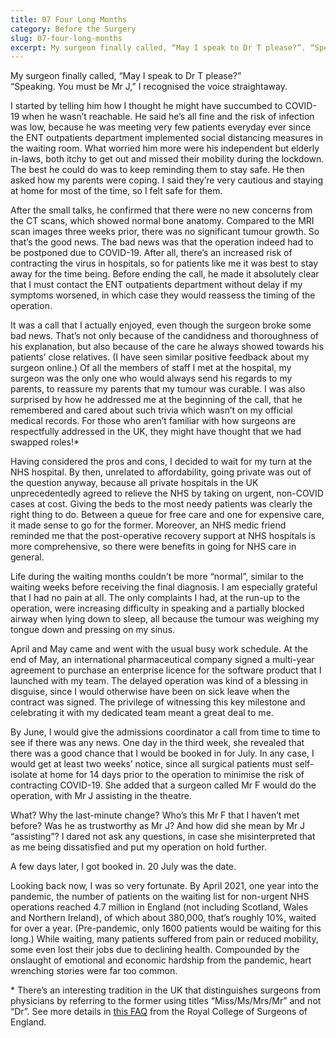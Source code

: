 ```yaml
---
title: 07 Four Long Months
category: Before the Surgery
slug: 07-four-long-months
excerpt: My surgeon finally called, “May I speak to Dr T please?”. “Speaking. You must be Mr J,” I recognised the voice straightaway. I started by telling him how I thought he might have succumbed to COVID-19 when he wasn’t reachable.
---
```


My surgeon finally called, “May I speak to Dr T please?” <br>
“Speaking. You must be Mr J,” I recognised the voice straightaway.

I started by telling him how I thought he might have succumbed to COVID-19 when he wasn’t reachable. He said he’s all fine and the risk of infection was low, because he was meeting very few patients everyday ever since the ENT outpatients department implemented social distancing measures in the waiting room. What worried him more were his independent but elderly in-laws, both itchy to get out and missed their mobility during the lockdown. The best he could do was to keep reminding them to stay safe. He then asked how my parents were coping. I said they’re very cautious and staying at home for most of the time, so I felt safe for them.

After the small talks, he confirmed that there were no new concerns from the CT scans, which showed normal bone anatomy. Compared to the MRI scan images three weeks prior, there was no significant tumour growth. So that’s the good news. The bad news was that the operation indeed had to be postponed due to COVID-19. After all, there’s an increased risk of contracting the virus in hospitals, so for patients like me it was best to stay away for the time being. Before ending the call, he made it absolutely clear that I must contact the ENT outpatients department without delay if my symptoms worsened, in which case they would reassess the timing of the operation.

It was a call that I actually enjoyed, even though the surgeon broke some bad news. That’s not only because of the candidness and thoroughness of his explanation, but also because of the care he always showed towards his patients’ close relatives. (I have seen similar positive feedback about my surgeon online.) Of all the members of staff I met at the hospital, my surgeon was the only one who would always send his regards to my parents, to reassure my parents that my tumour was curable. I was also surprised by how he addressed me at the beginning of the call, that he remembered and cared about such trivia which wasn’t on my official medical records. For those who aren’t familiar with how surgeons are respectfully addressed in the UK, they might have thought that we had swapped roles!*

Having considered the pros and cons, I decided to wait for my turn at the NHS hospital. By then, unrelated to affordability, going private was out of the question anyway, because all private hospitals in the UK unprecedentedly agreed to relieve the NHS by taking on urgent, non-COVID cases at cost. Giving the beds to the most needy patients was clearly the right thing to do. Between a queue for free care and one for expensive care, it made sense to go for the former. Moreover, an NHS medic friend reminded me that the post-operative recovery support at NHS hospitals is more comprehensive, so there were benefits in going for NHS care in general.
 
Life during the waiting months couldn’t be more “normal”, similar to the waiting weeks before receiving the final diagnosis. I am especially grateful that I had no pain at all. The only complaints I had, at the run-up to the operation, were increasing difficulty in speaking and a partially blocked airway when lying down to sleep, all because the tumour was weighing my tongue down and pressing on my sinus. 
 
April and May came and went with the usual busy work schedule. At the end of May, an international pharmaceutical company signed a multi-year agreement to purchase an enterprise licence for the software product that I launched with my team. The delayed operation was kind of a blessing in disguise, since I would otherwise have been on sick leave when the contract was signed. The privilege of witnessing this key milestone and celebrating it with my dedicated team meant a great deal to me.
 
By June, I would give the admissions coordinator a call from time to time to see if there was any news. One day in the third week, she revealed that there was a good chance that I would be booked in for July. In any case, I would get at least two weeks’ notice, since all surgical patients must self-isolate at home for 14 days prior to the operation to minimise the risk of contracting COVID-19. She added that a surgeon called Mr F would do the operation, with Mr J assisting in the theatre.

What? Why the last-minute change? Who’s this Mr F that I haven’t met before? Was he as trustworthy as Mr J? And how did she mean by Mr J “assisting”? I dared not ask any questions, in case she misinterpreted that as me being dissatisfied and put my operation on hold further.

A few days later, I got booked in. 20 July was the date.

Looking back now, I was so very fortunate. By April 2021, one year into the pandemic, the number of patients on the waiting list for non-urgent NHS operations reached 4.7 million in England (not including Scotland, Wales and Northern Ireland), of which about 380,000, that’s roughly 10%, waited for over a year. (Pre-pandemic, only 1600 patients would be waiting for this long.) While waiting, many patients suffered from pain or reduced mobility, some even lost their jobs due to declining health. Compounded by the onslaught of emotional and economic hardship from the pandemic, heart wrenching stories were far too common.

<p class='secondary'>* There’s an interesting tradition in the UK that distinguishes surgeons from physicians by referring to the former using titles “Miss/Ms/Mrs/Mr” and not “Dr”. See more details in <a href='https://www.rcseng.ac.uk/patient-care/surgical-staff-and-regulation/qualifications-of-a-surgeon/#Why'>this FAQ</a> from the Royal College of Surgeons of England.